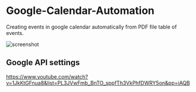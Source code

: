 # Google-Calendar-Automation

Creating events in google calendar automatically from PDF file table of events.


![screenshot](https://github.com/barnavoj/Google-Calendar-Automation/assets/73024775/5db9b047-076d-4829-a5de-05fa0b1fe643)


## Google API settings
https://www.youtube.com/watch?v=1JkKtGFnua8&list=PL3JVwFmb_BnTO_sppfTh3VkPhfDWRY5on&pp=iAQB
